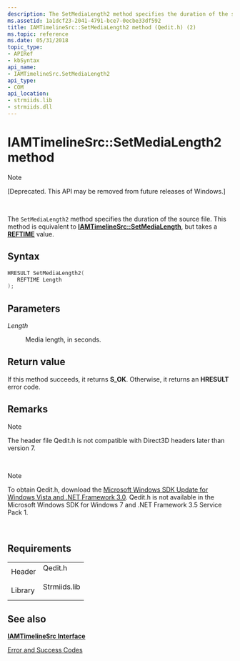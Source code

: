 ```yaml
---
description: The SetMediaLength2 method specifies the duration of the source file. This method is equivalent to IAMTimelineSrc::SetMediaLength, but takes a REFTIME value.
ms.assetid: 1a1dcf23-2041-4791-bce7-0ecbe33df592
title: IAMTimelineSrc::SetMediaLength2 method (Qedit.h) (2)
ms.topic: reference
ms.date: 05/31/2018
topic_type: 
- APIRef
- kbSyntax
api_name: 
- IAMTimelineSrc.SetMediaLength2
api_type: 
- COM
api_location: 
- strmiids.lib
- strmiids.dll
---
```


# IAMTimelineSrc::SetMediaLength2 method

> [!Note]  
> \[Deprecated. This API may be removed from future releases of Windows.\]

 

The `SetMediaLength2` method specifies the duration of the source file. This method is equivalent to [**IAMTimelineSrc::SetMediaLength**](iamtimelinesrc-setmedialength.md), but takes a [**REFTIME**](reftime.md) value.

## Syntax


```C++
HRESULT SetMediaLength2(
   REFTIME Length
);
```



## Parameters

<dl> <dt>

*Length* 
</dt> <dd>

Media length, in seconds.

</dd> </dl>

## Return value

If this method succeeds, it returns **S\_OK**. Otherwise, it returns an **HRESULT** error code.

## Remarks

> [!Note]  
> The header file Qedit.h is not compatible with Direct3D headers later than version 7.

 

> [!Note]  
> To obtain Qedit.h, download the [Microsoft Windows SDK Update for Windows Vista and .NET Framework 3.0](https://msdn.microsoft.com/windowsvista/bb980924.aspx). Qedit.h is not available in the Microsoft Windows SDK for Windows 7 and .NET Framework 3.5 Service Pack 1.

 

## Requirements



|                    |                                                                                         |
|--------------------|-----------------------------------------------------------------------------------------|
| Header<br/>  | <dl> <dt>Qedit.h</dt> </dl>      |
| Library<br/> | <dl> <dt>Strmiids.lib</dt> </dl> |



## See also

<dl> <dt>

[**IAMTimelineSrc Interface**](iamtimelinesrc.md)
</dt> <dt>

[Error and Success Codes](error-and-success-codes.md)
</dt> </dl>

 

 




